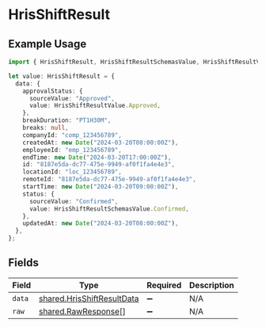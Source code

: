 # HrisShiftResult

## Example Usage

```typescript
import { HrisShiftResult, HrisShiftResultSchemasValue, HrisShiftResultValue } from "@stackone/stackone-client-ts/sdk/models/shared";

let value: HrisShiftResult = {
  data: {
    approvalStatus: {
      sourceValue: "Approved",
      value: HrisShiftResultValue.Approved,
    },
    breakDuration: "PT1H30M",
    breaks: null,
    companyId: "comp_123456789",
    createdAt: new Date("2024-03-20T08:00:00Z"),
    employeeId: "emp_123456789",
    endTime: new Date("2024-03-20T17:00:00Z"),
    id: "8187e5da-dc77-475e-9949-af0f1fa4e4e3",
    locationId: "loc_123456789",
    remoteId: "8187e5da-dc77-475e-9949-af0f1fa4e4e3",
    startTime: new Date("2024-03-20T09:00:00Z"),
    status: {
      sourceValue: "Confirmed",
      value: HrisShiftResultSchemasValue.Confirmed,
    },
    updatedAt: new Date("2024-03-20T08:00:00Z"),
  },
};
```

## Fields

| Field                                                                           | Type                                                                            | Required                                                                        | Description                                                                     |
| ------------------------------------------------------------------------------- | ------------------------------------------------------------------------------- | ------------------------------------------------------------------------------- | ------------------------------------------------------------------------------- |
| `data`                                                                          | [shared.HrisShiftResultData](../../../sdk/models/shared/hrisshiftresultdata.md) | :heavy_minus_sign:                                                              | N/A                                                                             |
| `raw`                                                                           | [shared.RawResponse](../../../sdk/models/shared/rawresponse.md)[]               | :heavy_minus_sign:                                                              | N/A                                                                             |